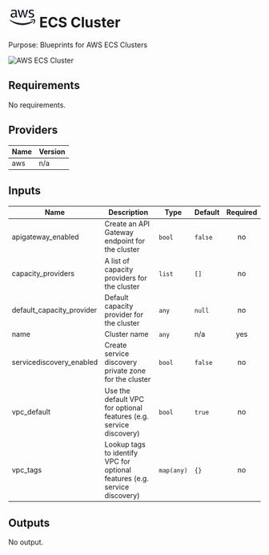 # ![AWS](aws-logo.png) ECS Cluster

Purpose: Blueprints for AWS ECS Clusters

![AWS ECS Cluster](aws\_ecs\_cluster.png)

## Requirements

No requirements.

## Providers

| Name | Version |
|------|---------|
| aws | n/a |

## Inputs

| Name | Description | Type | Default | Required |
|------|-------------|------|---------|:--------:|
| apigateway\_enabled | Create an API Gateway endpoint for the cluster | `bool` | `false` | no |
| capacity\_providers | A list of capacity providers for the cluster | `list` | `[]` | no |
| default\_capacity\_provider | Default capacity provider for the cluster | `any` | `null` | no |
| name | Cluster name | `any` | n/a | yes |
| servicediscovery\_enabled | Create service discovery private zone for the cluster | `bool` | `false` | no |
| vpc\_default | Use the default VPC for optional features (e.g. service discovery) | `bool` | `true` | no |
| vpc\_tags | Lookup tags to identify VPC for optional features (e.g. service discovery) | `map(any)` | `{}` | no |

## Outputs

No output.

